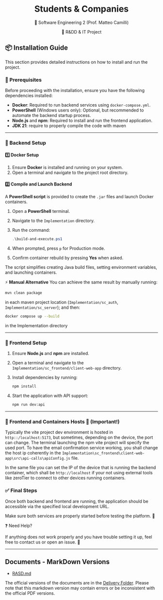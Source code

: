 <div align="center">
  
# Students & Companies
</div>

<div align="center">
  
  
📜 Software Engineering 2 (Prof. Matteo Camilli)  

📌 R&amp;DD &amp; IT Project 

</div>

## 📦 Installation Guide

This section provides detailed instructions on how to install and run the project.

### 🔹 Prerequisites

Before proceeding with the installation, ensure you have the following dependencies installed:

- **Docker**: Required to run backend services using `docker-compose.yml`.
- **PowerShell** (Windows users only): Optional, but recommended to automate the backend startup process.
- **Node.js** and **npm**: Required to install and run the frontend application.
- **JDK 21**: require to properly compile the code with maven

---

### 🚀 Backend Setup

#### 1️⃣ **Docker Setup**
1. Ensure **Docker** is installed and running on your system.
2. Open a terminal and navigate to the project root directory.

#### 2️⃣ **Compile and Launch Backend**
A **PowerShell script** is provided to create the `.jar` files and launch Docker containers.

1. Open a **PowerShell** terminal.
2. Navigate to the `Implementation` directory.
3. Run the command:

   ```powershell
   .\build-and-execute.ps1
   ```

4. When prompted, press `p` for Production mode.
5. Confirm container rebuild by pressing **Yes** when asked.

The script simplifies creating Java build files, setting environment variables, and launching containers.

⚡ **Manual Alternative**
You can achieve the same result by manually running:

```sh
mvn clean package
```
in each maven project location (`Implementation/sc_auth`, `Implementation/sc_server`);
and then:

```sh
docker compose up --build
```

in the Implementation directory


---

### 🎨 Frontend Setup

1. Ensure **Node.js** and **npm** are installed.
2. Open a terminal and navigate to the `Implementation/sc_frontend/client-web-app` directory.
3. Install dependencies by running:

   ```sh
   npm install
   ```

4. Start the application with API support:

   ```sh
   npm run dev:api
   ```

---

### 🚨 Frontend and Containers Hosts 🚨 (Important!)
Typically the vite project dev environment is hosted in `http::/localhost:5173`, but sometimes, depending on the device, the port can change. 
The terminal launching the npm vite project will specify the used port. To have the email confirmation service working, you shall change the host ip coherently in the `Implementation\sc_frontend\client-web-app\src\api-calls\apiConfig.js` file.

In the same file you can set the IP of the device that is running the backend container, which shall be `http://localhost` if your not using external tools like zeroTier to connect to other devices running containers.


### ✅ Final Steps

Once both backend and frontend are running, the application should be accessible via the specified local development URL.

Make sure both services are properly started before testing the platform. 🚀

❓ Need Help?

If anything does not work properly and you have trouble setting it up, feel free to contact us or open an issue. 📩

---

## Documents - MarkDown Versions

- [RASD.md](./RASD.md)


The official versions of the documents are in the [Delivery Folder](./DeliveryFolder/). Please note that this markdown version may contain errors or be inconsistent with the official PDF versions.
